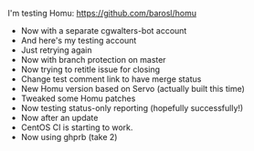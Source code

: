I'm testing Homu: https://github.com/barosl/homu

- Now with a separate cgwalters-bot account
- And here's my testing account
- Just retrying again
- Now with branch protection on master
- Now trying to retitle issue for closing
- Change test comment link to have merge status
- New Homu version based on Servo (actually built this time)
- Tweaked some Homu patches
- Now testing status-only reporting (hopefully successfully!)
- Now after an update
- CentOS CI is starting to work.
- Now using ghprb (take 2)
